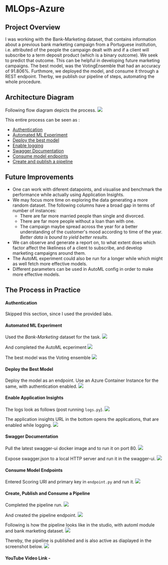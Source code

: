# MLOps-Azure

## Project Overview
I was working with the Bank-Marketing dataset, that contains information about a previous bank marketing campaign from a Portuguese institution, i.e. attributed of the people the campaign dealt with and if a client will subscribe to a term deposit product (which is a binary outcome).
We seek to predict that outcome. This can be helpful in developing future marketing campaigns.
The best model, was the VotingEnsemble that had an accuracy of 91.806%. Furthmore, we deployed the model, and consume it through a REST endpoint. Therby, we publish our pipeline of steps, automating the whole procedure.

## Architecture Diagram
Following flow diagram depicts the process.
<img src="mlops-arch.png"/>

This entire process can be seen as :
* [Authentication](#auth)
* [Automated ML Experiment](#automl)
* [Deploy the best model](#deploy)
* [Enable logging](#logging)
* [Swagger Documentation](#swagger)
* [Consume model endpoints](#consume)
* [Create and publish a pipeline](#pipeline)

## Future Improvements
* One can work with diferent datapoints, and visualise and benchmark the performance while actually using Application Insights.
* We may focus more time on exploring the data generating a more random dataset. The following columns have a broad gap in terms of number of instances:
    * There are far more married people than single and divorced.
    * There are far more people without a loan than with one.
    * The campaign maybe spread across the year for a better understanding of the customer's mood according to time of the year.
*Better data is bound to yield better results.*
* We can observe and generate a report on, to what extent does which factor affect the likeliness of a client to subscribe, and develop marketing campaigns around them.
* The AutoML experiment could also be run for a longer while which might as well fetch more effective models.
* Different parameters can be used in AutoML config in order to make more effective models.

## The Process in Practice

#### Authentication <a name="auth"></a>
Skipped this section, since I used the provided labs.

#### Automated ML Experiment<a name="automl"></a>
Used the *Bank-Marketing* dataset for the task.
<img src="screenshots/Screen Shot 2021-01-07 at 3.14.00 PM.png"/>

And completed the AutoML ecperiment
<img src="screenshots/Screen Shot 2021-01-07 at 4.20.28 PM.png"/>

The best model was the Voting ensemble
<img src="screenshots/Screen Shot 2021-01-07 at 4.20.40 PM.png"/>

#### Deploy the Best Model<a name="deploy"></a>
Deploy the model as an endpoint. Use an Azure Container Instance for the same, with authentication enabled.
<img src="screenshots/Screen Shot 2021-01-08 at 2.30.10 AM.png"/>

#### Enable Application Insights<a name="logging"></a>
The logs look as follows (post running `logs.py`).
<img src="screenshots/Screen Shot 2021-01-07 at 6.05.50 PM.png"/>

The application insights URL in the bottom opens the applications, that are enabled while logging.
<img src="screenshots/Screen Shot 2021-01-08 at 2.40.16 AM.png"/>

#### Swagger Documentation<a name="swagger"></a>
Pull the latest swagger-ui docker image and to run it on port 80.
<img src="screenshots/Screen Shot 2021-01-07 at 7.05.09 PM.png"/>

Expose swagger.json to a local HTTP server and run it in the swagger-ui.
<img src="screenshots/Screen Shot 2021-01-07 at 7.06.26 PM.png"/>

#### Consume Model Endpoints<a name="consume"></a>
Entered Scoring URI and primary key in `endpoint.py` and run it.
<img src="screenshots/Screen Shot 2021-01-07 at 6.46.48 PM.png"/>

#### Create, Publish and Consume a Pipeline<a name="pipeline"></a>
Completed the pipeline run.
<img src="screenshots/Screen Shot 2021-01-07 at 7.30.23 PM.png"/>

And created the pipeline endpoint.
<img src="screenshots/Screen Shot 2021-01-07 at 7.31.21 PM.png"/>

Following is how the pipeline looks like in the studio, with automl module and bank marketing dataset.
<img src="screenshots/Screen Shot 2021-01-08 at 3.04.09 AM.png"/>

Thereby, the pipeline is published and is also active as diaplayed in the screenshot below.
<img src="screenshots/Screen Shot 2021-01-07 at 7.35.17 PM.png"/>
 
#### YouTube Video Link - 
